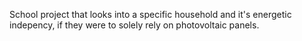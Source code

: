 School project that looks into a specific household and it's energetic indepency, 
if they were to solely rely on photovoltaic panels. 
